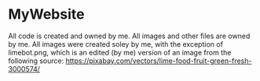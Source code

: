 # MyWebsite
All code is created and owned by me.
All images and other files are owned by me.
All images were created soley by me, with the
exception of limebot.png, which is an edited
(by me) version of an image from the
following source: 
https://pixabay.com/vectors/lime-food-fruit-green-fresh-3000574/
